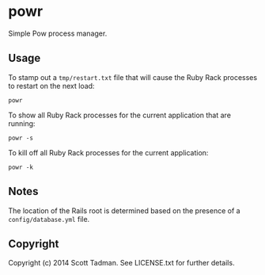 # powr

Simple Pow process manager.

## Usage

To stamp out a `tmp/restart.txt` file that will cause the Ruby Rack processes
to restart on the next load:

    powr

To show all Ruby Rack processes for the current application that are running:

    powr -s

To kill off all Ruby Rack processes for the current application:

    powr -k

## Notes

The location of the Rails root is determined based on the presence of a
`config/database.yml` file.

## Copyright

Copyright (c) 2014 Scott Tadman. See LICENSE.txt for
further details.

